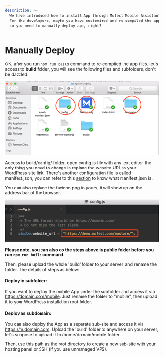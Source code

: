 ```yaml
---
description: >-
  We have introduced how to install App through Mofect Mobile Assistant plugin.
  For the developers, maybe you have customized and re-compiled the app files,
  so you need to manually deploy app, right?
---
```


# Manually Deploy

OK, after you run `npm run build` command to re-compiled the app files. let's access to **build** folder, you will see the following files and subfolders,  don't be dazzled.

![](../.gitbook/assets/image%20%2824%29.png)

Access to build/config/ folder, open config.js file with any text editor, the only thing you need to change is replace the website URL to your WordPress site link.  There's another configuration file is called manifest.json, you can refer to this [section](https://mostore.mofect.io/configure-app/manifest-configuration) to know what manifest.json is.

You can also replace the favicon.png to yours, it will show up on the address bar of the browser.

![](../.gitbook/assets/image%20%2830%29.png)

**Please note, you can also do the steps above in public folder before you run `npm run build` command.**

Then, please upload the whole 'build' folder to your server, and rename the folder. The details of steps as below:

#### Deploy in subfolder:

If you want to deploy the mobile App under the subfolder and access it via https://domain.com/mobile. Just rename the folder to "mobile", then upload it to your WordPress installation root folder.

#### Deploy as subdomain:

You can also deploy the App as a separate sub-site and access it via https://m.domain.com.  Upload the 'build' folder to anywhere on your server, let's suppose to upload it to /home/domain/mobile folder.

Then, use this path as the root directory to create a new sub-site with your hosting panel or SSH \(if you use unmanaged VPS\). 

